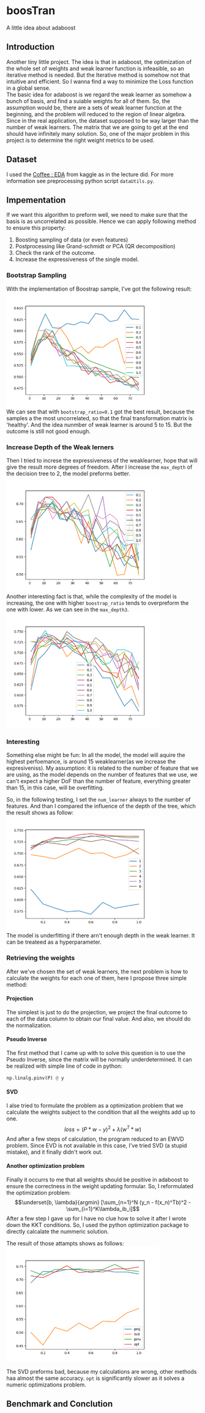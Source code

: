 # boosTran
A little idea about adaboost

## Introduction
Another tiny little project. The idea is that in adaboost, the optimization of the whole set of weights and weak learner function is infeasible, so an iterative method is needed. But the Iterative method is somehow not that intuitive and efficient. So I wanna find a way to minimize the Loss function in a global sense. <br>
The basic idea for adaboost is we regard the weak learner as somehow a bunch of basis, and find a suiable weights for all of them. So, the assumption would be, there are a sets of weak learner function at the beginning, and the problem will reduced to the region of linear algebra.
Since in the real application, the dataset supposed to be way larger than the number of weak learners. The matrix that we are going to get at the end should have infinitely many solution. So, one of the major problem in this project is to determine the right weight metrics to be used. 

## Dataset
I used the [Coffee : EDA](https://www.kaggle.com/code/tumpanjawat/coffee-eda-geo-cluster-regression#2-%7C-Exploratory-Data-Analysis-) from kaggle as in the lecture did. For more information see preprocessing python script `dataUtils.py`.

## Impementation
If we want this algorithm to preform well, we need to make sure that the basis is as uncorrelated as possible. Hence we can apply following method to ensure this property:<br>
1. Boosting sampling of data (or even features)
2. Postprocessing like Grand-schmidt or PCA (QR decomposition)
3. Check the rank of the outcome.
4. Increase the expressiveness of the single model.


### Bootstrap Sampling
With the implementation of Boostrap sample, I've got the following result:<br>
<img src="./img/max_deplth1.png" width="400" height="300"> <br>
We can see that with `bootstrap_ratio=0.1` got the best result, because the samples a the most uncorrelated, so that the final transformation matrix is 'healthy'. And the idea nunmber of weak learner is around 5 to 15. But the outcome is still not good enough. <br>

### Increase Depth of the Weak lerners
Then I tried to increse the expressiveness of the weaklearner, hope that will give the result more degrees of freedom. After I increase the `max_depth` of the decision tree to 2, the model preforms better.<br>
<img src="./img/max_deplth2.png" width="400" height="300"> <br>
Another interesting fact is that, while the complexity of the model is increasing, the one with higher `boostrap_ratio` tends to overpreform the one with lower. As we can see in the `max_depth3`.<br>
<img src="./img/max_deplth3.png" width="400" height="300"> <br>

### Interesting
Something else might be fun: In all the model, the model will aquire the highest perfoemance, is around 15 weaklearner(as we increase the expresiveniss). My assumption: it is related to the number of feature that we are using, as the model depends on the number of features that we use, we can't expect a higher DoF than the number of feature, everything greater than 15, in this case, will be overfitting.<br>

So, in the following testing, I set the `num_learner` always to the number of features. And than I compared the influence of the depth of the tree, which the result shows as follow:<br>
<img src="./img/different_depth_ratio.png" width="400" height="300"> <br>
The model is underfitting if there arn't enough depth in the weak learner. It can be treateed as a hyperparameter.


### Retrieving the weights
After we've chosen the set of weak learners, the next problem is how to calculate the weights for each one of them, here I propose three simple method:

#### Projection
The simplest is just to do the projection, we project the final outcome to each of the data column to obtain our final value. And also, we should do the normalization.
#### Pseudo Inverse
The first method that I came up with to solve this question is to use the Pseudo Inverse, since the matrix will be normally underdetermined. It can be realized with simple line of code in python:
```python
np.linalg.pinv(P) @ y
```
#### SVD
I alse tried to formulate the problem as a optimization problem that we calculate the weights subject to the condition that all the weights add up to one.
$$loss = (P * w - y)^2 + \lambda (w^T * w) $$
And after a few steps of calculation, the program reduced to an EWVD problem. Since EVD is not available in this case, I've tried SVD (a stupid mistake), and it finally didn't work out.

#### Another optimization problem
Finally it occurrs to me that all weights should be positive in adaboost to ensure the correctness in the weight updating formular. So, I reformulated the optimization problem:
$$\underset{b, \lambda}{argmin} [\sum_{n=1}^N (y_n - f(x_n)^Tb)^2 - \sum_{i=1}^K\lambda_ib_i]$$
After a few step I gave up for I have no clue how to solve it after I wrote down the KKT conditions. So, I used the python optimization package to directly calcalate the nummeric solution.

The result of those attampts shows as follows:<br>
<img src="./img/different_methods.png" width="400" height="300"> <br>

The SVD preforms bad, because my calculations are wrong, other methods haa almost the same accuracy. `opt` is significantly slower as it solves a numeric optimizations problem.

## Benchmark and Conclution


